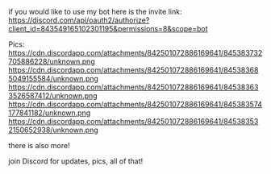 if you would like to use my bot here is the invite link: 
https://discord.com/api/oauth2/authorize?client_id=843549165102301195&permissions=8&scope=bot


Pics:
https://cdn.discordapp.com/attachments/842501072886169641/845383732705886228/unknown.png
https://cdn.discordapp.com/attachments/842501072886169641/845383685049155584/unknown.png
https://cdn.discordapp.com/attachments/842501072886169641/845383633526587412/unknown.png
https://cdn.discordapp.com/attachments/842501072886169641/845383574177841182/unknown.png
https://cdn.discordapp.com/attachments/842501072886169641/845383532150652938/unknown.png

there is also more! 

join Discord for updates, pics, all of that!
